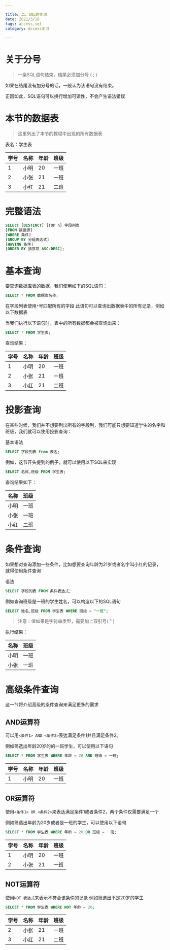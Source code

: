 ```yaml
---

title: 二、SQL的查询
date: 2021/3/18
tags: access,sql
category: Access复习

---
```


# 关于分号
> 一条SQL语句结束，结尾必须加分号 ( ; )

如果在结尾没有加分号的话，一般认为该语句没有结束。

正因如此，SQL语句可以换行增加可读性，不会产生语法错误
<!-- more -->
# 本节的数据表
> 这里列出了本节的教程中出现的所有数据表

表名：学生表

 | 学号 | 名称 | 年龄 | 班级 |
 | -------- | ------- | -------  |  ------ | 
 | 1| 小明 | 20 | 一班|
 |2| 小张 | 21 | 一班|
 |3 | 小红 | 21 | 二班|


# 完整语法


``` sql
SELECT [DISTINCT] [TOP n] 字段列表
[FROM 数据源]
[WHERE 条件]
[GROUP BY 分组表达式]
[HAVING 条件]
[ORDER BY 排序项 ASC/DESC];

```

# 基本查询
要查询数据库表的数据，我们使用如下的SQL语句：
```sql
SELECT * FROM 数据表名称;
```

在字段列表使用`*`号匹配所有的字段
此语句可以查询出数据表中的所有记录，例如以下数据表


当我们执行以下语句时，表中的所有数据都会被查询出来：
 
 ```sql
 SELECT * FROM 学生表;
 ```
 
 查询结果：
 
 | 学号 | 名称 | 年龄 | 班级 |
 | -------- | ------- | -------  |  ------ | 
 | 1| 小明 | 20 | 一班|
 |2| 小张 | 21 | 一班|
 |3 | 小红 | 21 | 二班|
 
# 投影查询
在某些时候，我们并不想要列出所有的字段列，我们可能只想要知道学生的名字和班级，我们就可以使用投影查询：

基本语法
```sql
SELECT 字段列表 from 表名;
```

例如，这节开头提到的例子，就可以使用以下SQL来实现

```sql
SELECT 名称,班级 FROM 学生表;

```

查询结果如下：

| 名称 |  班级 |
| -----   |  ------ | 
| 小明 | 一班|
| 小张 | 一班|
| 小红 | 二班|

# 条件查询
如果想对查询添加一些条件，比如想要查询年龄为21岁或者名字叫小红的记录，就得使用条件查询

语法

```sql
SELECT 字段列表 FROM 条件表达式;
```
例如查询班级是一班的学生姓名，可以构造以下的SQL语句

```sql
SELECT 姓名,班级 FROM 学生表 WHERE 班级 = "一班";
```
> 注意：值如果是字符串类型，需要加上双引号( " )

执行结果：

| 名称 |  班级 |
| -----    |  ------  |
| 小明  |  一班|
| 小张  |  一班|

# 高级条件查询
这一节将介绍高级的条件查询来满足更多的需求

## AND运算符
可以用`<条件1> AND <条件2>`表达满足条件1并且满足条件2。

例如筛选出年龄20岁的的一班学生，可以使用以下语句

```sql
SELECT * FROM 学生表 WHERE 年龄 = 20 AND 班级 = 一班;
```

 | 学号 | 名称 | 年龄 | 班级 |
 | -------- | ------- | -------  |  ------ | 
 | 1| 小明 | 20 | 一班|


## OR运算符

使用`<条件1> OR <条件2>`来表达满足条件1或者条件2，两个条件仅需要满足一个

例如筛选出年龄为20岁或者是一班的学生，可以使用以下语句

```sql
SELECT * FROM 学生表 WHERE 年龄 = 20 OR 班级 = 一班;
```

| 学号 | 名称 | 年龄 | 班级 |
| ------- | ------- | -------  |  ------ | 
| 1 | 小明 | 20 | 一班|
| 2 | 小张 | 21 | 一班|

## NOT运算符

使用`NOT 表达式`来表示不符合该条件的记录
例如筛选出不是20岁的学生

```sql
SELECT * FROM 学生表 WHERE NOT 年龄 = 20;
```

 | 学号 | 名称 | 年龄 | 班级 |
 | -------- | ------- | -------  |  ------ |
 |2| 小张 | 21 | 一班|
 |3 | 小红 | 21 | 二班|

